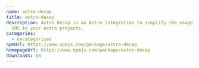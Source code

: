 ```yaml
---
name: astro-decap
title: astro-decap
description: Astro Decap is an Astro integration to simplify the usage of Decap
  CMS in your Astro projects.
categories:
  - uncategorized
npmUrl: https://www.npmjs.com/package/astro-decap
homepageUrl: https://www.npmjs.com/package/astro-decap
downloads: 65
---
```

